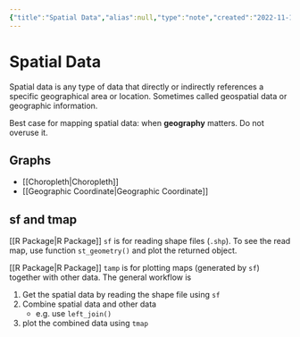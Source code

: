 ```yaml
---
{"title":"Spatial Data","alias":null,"type":"note","created":"2022-11-10T16:21:11","modified":"2022-11-10T20:13:28","dg-publish":true,"sup":["[[EDAV]]"],"state":"done","permalink":"/spatial-data/","dgPassFrontmatter":true,"updated":"2022-11-10T20:13:28"}
---
```



# Spatial Data

Spatial data is any type of data that directly or indirectly references a specific geographical area or location. Sometimes called geospatial data or geographic information.

Best case for mapping spatial data: when **geography** matters. Do not overuse it.

## Graphs

- [[Choropleth\|Choropleth]]
- [[Geographic Coordinate\|Geographic Coordinate]]

## sf and tmap

[[R Package\|R Package]] `sf` is for reading shape files (`.shp`). To see the read map, use function `st_geometry()` and plot the returned object.

[[R Package\|R Package]] `tamp` is for plotting maps (generated by `sf`) together with other data. The general workflow is

1. Get the spatial data by reading the shape file using `sf`
2. Combine spatial data and other data
    - e.g. use `left_join()`
3. plot the combined data using `tmap`
